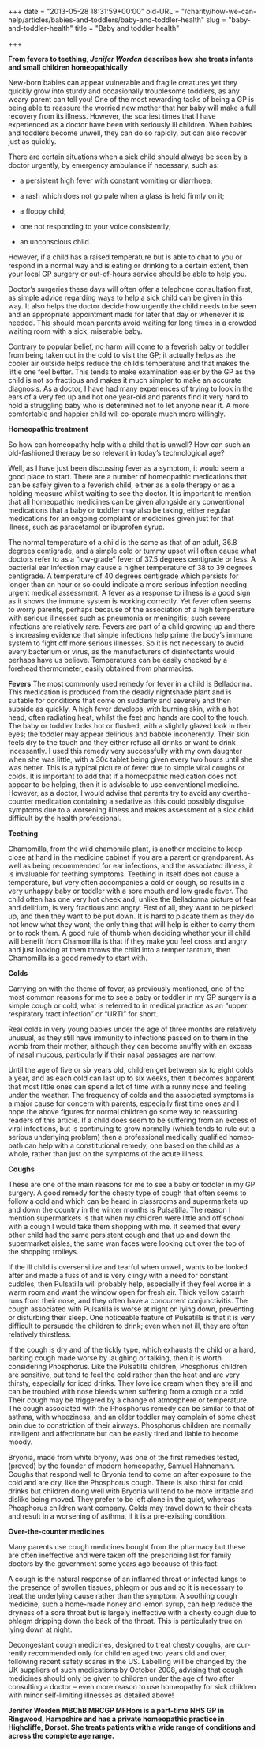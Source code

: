 +++
date = "2013-05-28 18:31:59+00:00"
old-URL = "/charity/how-we-can-help/articles/babies-and-toddlers/baby-and-toddler-health"
slug = "baby-and-toddler-health"
title = "Baby and toddler health"

+++

**From fevers to teething, _Jenifer Worden_ describes how she treats infants and small children homeopathically**

New-born babies can appear vul­nerable and fragile creatures yet they quickly grow into sturdy and occasionally troublesome toddlers, as any weary parent can tell you! One of the most rewarding tasks of being a GP is being able to reassure the worried new mother that her baby will make a full recovery from its illness. However, the scariest times that I have experienced as a doctor have been with seriously ill chil­dren. When babies and toddlers become unwell, they can do so rapidly, but can also recover just as quickly.

There are certain situations when a sick child should always be seen by a doctor urgently, by emergency ambu­lance if necessary, such as:

  * a persistent high fever with constant vomiting or diarrhoea;

  * a rash which does not go pale when a glass is held firmly on it;

  * a floppy child;

  * one not responding to your voice con­sistently;

  * an unconscious child.

However, if a child has a raised tem­perature but is able to chat to you or respond in a normal way and is eating or drinking to a certain extent, then your local GP surgery or out-of-hours serv­ice should be able to help you.

Doctor’s surgeries these days will often offer a telephone consultation first, as simple advice regarding ways to help a sick child can be given in this way. It also helps the doctor decide how urgently the child needs to be seen and an appropriate appointment made for later that day or whenever it is needed. This should mean parents avoid wait­ing for long times in a crowded waiting room with a sick, miserable baby.

Contrary to popular belief, no harm will come to a feverish baby or toddler from being taken out in the cold to visit the GP; it actually helps as the cooler air outside helps reduce the child’s temper­ature and that makes the little one feel better. This tends to make examination easier by the GP as the child is not so fractious and makes it much simpler to make an accurate diagnosis. As a doc­tor, I have had many experiences of try­ing to look in the ears of a very fed up and hot one year-old and parents find it very hard to hold a struggling baby who is determined not to let anyone near it. A more comfortable and happier child will co-operate much more willingly.

**Homeopathic treatment**

So how can homeopathy help with a child that is unwell? How can such an old-fashioned therapy be so relevant in today’s technological age?

Well, as I have just been discussing fever as a symptom, it would seem a good place to start. There are a number of homeopathic medications that can be safely given to a feverish child, either as a sole therapy or as a holding measure whilst waiting to see the doctor. It is important to mention that all homeo­pathic medicines can be given alongside any conventional medications that a baby or toddler may also be taking, either regular medications for an on­going complaint or medicines given just for that illness, such as paracetamol or ibuprofen syrup.

The normal temperature of a child is the same as that of an adult, 36.8 degrees centigrade, and a simple cold or tummy upset will often cause what doc­tors refer to as a “low-grade” fever of 37.5 degrees centigrade or less. A bac­terial ear infection may cause a higher temperature of 38 to 39 degrees centi­grade. A temperature of 40 degrees centi­grade which persists for longer than an hour or so could indicate a more serious infection needing urgent medical assess­ment. A fever as a response to illness is a good sign as it shows the immune sys­tem is working correctly. Yet fever often seems to worry parents, perhaps because of the association of a high temperature with serious illnesses such as pneumo­nia or meningitis; such severe infections are relatively rare. Fevers are part of a child growing up and there is increasing evidence that simple infections help prime the body’s immune system to fight off more serious illnesses. So it is not necessary to avoid every bacterium or virus, as the manufacturers of disinfec­tants would perhaps have us believe. Temperatures can be easily checked by a forehead thermometer, easily obtained from pharmacies.

**Fevers**
The most commonly used remedy for fever in a child is Belladonna. This med­ication is produced from the deadly nightshade plant and is suitable for con­ditions that come on suddenly and severely and then subside as quickly. A high fever develops, with burning skin, with a hot head, often radiating heat, whilst the feet and hands are cool to the touch. The baby or toddler looks hot or flushed, with a slightly glazed look in their eyes; the toddler may appear deliri­ous and babble incoherently. Their skin feels dry to the touch and they either refuse all drinks or want to drink inces­santly. I used this remedy very success­fully with my own daughter when she was little, with a 30c tablet being given every two hours until she was better. This is a typical picture of fever due to simple viral coughs or colds. It is impor­tant to add that if a homeopathic med­ication does not appear to be helping, then it is advisable to use conventional medicine. However, as a doctor, I would advise that parents try to avoid any over­the-counter medication containing a sedative as this could possibly disguise symptoms due to a worsening illness and makes assessment of a sick child diffi­cult by the health professional.

**Teething**

Chamomilla, from the wild chamomile plant, is another medicine to keep close at hand in the medicine cabinet if you are a parent or grandparent. As well as being recommended for ear infections, and the associated illness, it is invalu­able for teething symptoms. Teething in itself does not cause a temperature, but very often accompanies a cold or cough, so results in a very unhappy baby or tod­dler with a sore mouth and low grade fever. The child often has one very hot cheek and, unlike the Belladonna pic­ture of fear and delirium, is very frac­tious and angry. First of all, they want to be picked up, and then they want to be put down. It is hard to placate them as they do not know what they want; the only thing that will help is either to carry them or to rock them. A good rule of thumb when deciding whether your ill child will benefit from Chamomilla is that if they make you feel cross and angry and just looking at them throws the child into a temper tantrum, then Chamomilla is a good remedy to start with.

**Colds**

Carrying on with the theme of fever, as previously mentioned, one of the most common reasons for me to see a baby or toddler in my GP surgery is a sim­ple cough or cold, what is referred to in medical practice as an “upper respira­tory tract infection” or “URTI” for short.

Real colds in very young babies under the age of three months are rela­tively unusual, as they still have immu­nity to infections passed on to them in the womb from their mother, although they can become snuffly with an excess of nasal mucous, particularly if their nasal passages are narrow.

Until the age of five or six years old, children get between six to eight colds a year, and as each cold can last up to six weeks, then it becomes apparent that most little ones can spend a lot of time with a runny nose and feeling under the weather. The frequency of colds and the associated symptoms is a major cause for concern with parents, especially first time ones and I hope the above figures for normal children go some way to reas­suring readers of this article. If a child does seem to be suffering from an excess of viral infections, but is continuing to grow normally (which tends to rule out a serious underlying problem) then a professional medically qualified homeo­path can help with a constitutional remedy, one based on the child as a whole, rather than just on the symptoms of the acute illness.

**Coughs**

These are one of the main reasons for me to see a baby or toddler in my GP surgery. A good remedy for the chesty type of cough that often seems to follow a cold and which can be heard in class­rooms and supermarkets up and down the country in the winter months is Pulsatilla. The reason I mention super­markets is that when my children were little and off school with a cough I would take them shopping with me. It seemed that every other child had the same per­sistent cough and that up and down the supermarket aisles, the same wan faces were looking out over the top of the shopping trolleys.

If the ill child is oversensitive and tearful when unwell, wants to be looked after and made a fuss of and is very clingy with a need for constant cuddles, then Pulsatilla will probably help, espe­cially if they feel worse in a warm room and want the window open for fresh air. Thick yellow catarrh runs from their nose, and they often have a concurrent conjunctivitis. The cough associated with Pulsatilla is worse at night on lying down, preventing or disturbing their sleep. One noticeable feature of Pulsatilla is that it is very difficult to persuade the children to drink; even when not ill, they are often relatively thirstless.

If the cough is dry and of the tickly type, which exhausts the child or a hard, barking cough made worse by laughing or talking, then it is worth considering Phosphorus. Like the Pulsatilla children, Phosphorus children are sensitive, but tend to feel the cold rather than the heat and are very thirsty, especially for iced drinks. They love ice cream when they are ill and can be troubled with nose bleeds when suffering from a cough or a cold. Their cough may be triggered by a change of atmosphere or temperature. The cough associated with the Phos­phorus remedy can be similar to that of asthma, with wheeziness, and an older toddler may complain of some chest pain due to constriction of their airways. Phosphorus children are normally intel­ligent and affectionate but can be easily tired and liable to become moody.

Bryonia, made from white bryony, was one of the first remedies tested, (proved) by the founder of modern homeopathy, Samuel Hahnemann. Coughs that respond well to Bryonia tend to come on after exposure to the cold and are dry, like the Phosphorus cough. There is also thirst for cold drinks but children doing well with Bryonia will tend to be more irritable and dislike being moved. They prefer to be left alone in the quiet, whereas Phosphorus child­ren want company. Colds may travel down to their chests and result in a wors­ening of asthma, if it is a pre-existing condition.

**Over-the-counter medicines**

Many parents use cough medicines bought from the pharmacy but these are often ineffective and were taken off the prescribing list for family doctors by the government some years ago because of this fact.

A cough is the natural response of an inflamed throat or infected lungs to the presence of swollen tissues, phlegm or pus and so it is necessary to treat the underlying cause rather than the symp­tom. A soothing cough medicine, such a home-made honey and lemon syrup, can help reduce the dryness of a sore throat but is largely ineffective with a chesty cough due to phlegm dripping down the back of the throat. This is par­ticularly true on lying down at night.

Decongestant cough medicines, designed to treat chesty coughs, are cur­rently recommended only for children aged two years old and over, following recent safety scares in the US. Labelling will be changed by the UK suppliers of such medications by October 2008, advising that cough medicines should only be given to children under the age of two after consulting a doctor – even more reason to use homeopathy for sick children with minor self-limiting illnesses as detailed above!

**Jenifer Worden MBChB MRCGP MFHom is a part-time NHS GP in Ringwood, Hampshire and has a private homeopathic practice in Highcliffe, Dorset. She treats patients with a wide range of conditions and across the complete age range.**
